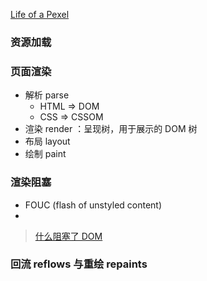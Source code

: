 [Life of a Pexel](https://www.youtube.com/watch?v=w8lm4GV7ahg)


### 资源加载


### 页面渲染

- 解析 parse
  + HTML => DOM 
  + CSS => CSSOM
- 渲染 render ：呈现树，用于展示的 DOM 树
- 布局 layout
- 绘制 paint

### 渲染阻塞

- FOUC (flash of unstyled content)
- 

> [什么阻塞了 DOM](https://juejin.im/post/587f4afb61ff4b00651b3c18)

### 回流 reflows 与重绘 repaints
